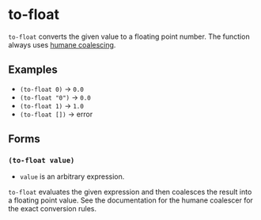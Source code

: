 # to-float

`to-float` converts the given value to a floating point number. The function
always uses [humane coalescing](../coalescing.md#humane-coalescer).

## Examples

* `(to-float 0)` -> `0.0`
* `(to-float "0")` -> `0.0`
* `(to-float 1)` -> `1.0`
* `(to-float [])` -> error

## Forms

### `(to-float value)`

* `value` is an arbitrary expression.

`to-float` evaluates the given expression and then coalesces the result into a
floating point value. See the documentation for the humane coalescer for the
exact conversion rules.
